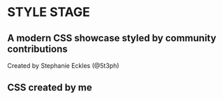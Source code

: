 # STYLE STAGE
## A modern CSS showcase styled by community contributions

Created by Stephanie Eckles (@5t3ph)

## CSS created by me
